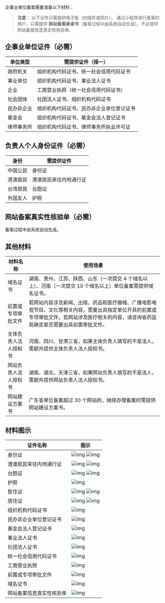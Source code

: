 企事业单位备案需要准备以下材料：
> **注意：**
> 以下证件只需提供电子版（扫描件或照片）。
> 通过小程序进行备案的用户，只需提供 **网站备案承诺书**（备案过程中由系统自动生成）。不必提供网站备案信息真实性核验单。

## 企事业单位证件（必需）

| 单位类型   | 需提供证件（择一）                       |
| ---------- | ---------------------------------------- |
| 政府机关   | 组织机构代码证书、统一社会信用代码证书   |
| 事业单位   | 组织机构代码证书、事业法人证书           |
| 企业       | 工商营业执照（统一社会信用代码证书）     |
| 社会团体   | 社团法人证书、组织机构代码证书           |
| 民办非企业 | 组织机构代码证书、民办非企业单位登记证书 |
| 基金会     | 组织机构代码证书、基金会法人登记证书     |
| 律师事务所 | 组织机构代码证书、律师事务所执业许可证   |

## 负责人个人身份证件（必需）

| 身份     | 需提供证件             |
| -------- | ---------------------- |
| 中国公民 | 身份证                 |
| 港澳居民 | 港澳居民来往内地通行证 |
| 台湾居民 | 台胞证                 |
| 外国友人 | 护照                   |

## 网站备案真实性核验单（必需）

备案过程中由系统自动生成。

## 其他材料

| 材料名称             | 使用场景                                                     |
| -------------------- | ------------------------------------------------------------ |
| 域名证书             | 湖南、贵州、江苏、陕西、山东（一次提交 4 个域名以上）、河南（一次提交 10 个域名以上）单位备案需提供域名证书。 |
| 前置或专项审批文件   | 若网站内容涉及新闻、出版、药品和医疗器械、广播电影电视节目、文化等相关内容，需要出具指定单位开具的前置或专项审批文件。若网站涉及医疗相关的内容，请咨询省药监局确定是否需要出具前置审批文件。 |
| 主体负责人法人授权书 | 河南、四川、甘肃三省，如果主体负责人填写的不是法人，需额外提供主体负责人法人授权书。 |
| 网站负责人法人授权书 | 湖南、湖北、天津三省，如果网站负责人填写的不是法人，需额外提供网站负责人法人授权书。 |
| 网站建设方案书       | 广东省单位备案超过 30 个网站的，继续办理备案时需提供网站建设方案书。 |

## 材料图示

| 证件名称                 | 图示                                                         |
| ------------------------ | ------------------------------------------------------------ |
| 身份证                   | ![img](https://mc.qcloudimg.com/static/img/7df8e05dc36ddb4249057f2298617e47/image.jpg) ![img](https://mc.qcloudimg.com/static/img/85dd7618552c693f5dbfb98b881b6f66/image.jpg) |
| 港澳居民来往内地通行证   | ![img](https://mc.qcloudimg.com/static/img/6cd170baf068aed446ce16a4a876a7bd/image.jpg) ![img](https://mc.qcloudimg.com/static/img/378da667c62c89543460ba7b8dfbf656/image.jpg) |
| 台胞证                   | ![img](https://mc.qcloudimg.com/static/img/1d6acaf7c4bc2b2c0b5d4e0c6135ca5d/image.jpg) ![img](https://mc.qcloudimg.com/static/img/3bd3b5eb5c82fa7a23d0b6d127561823/image.jpg) |
| 护照                     | ![img](https://mc.qcloudimg.com/static/img/b47736911252f64da84e206e403072ea/image.jpg) |
| 暂住证                   | ![img](https://mc.qcloudimg.com/static/img/a3998a01c0c685ff6e1cd3479901c146/image.jpg) ![img](https://mc.qcloudimg.com/static/img/cd94b6a3c17ef61086144ba3ab7a2001/image.jpg) |
| 居住证                   | ![img](https://mc.qcloudimg.com/static/img/d3ed8520f8b0a33c1d3559d9832e93a3/image.jpg) ![img](https://mc.qcloudimg.com/static/img/921dae6fda6c90103ef7f7202231039b/image.jpg) |
| 组织机构代码证书         | ![img](https://mc.qcloudimg.com/static/img/5dc74624350a0d40e4689653c0660374/image.png) |
| 民办非企业单位登记证书   | ![img](https://mc.qcloudimg.com/static/img/d1082dc03ecf71b4e799d3eab0686908/image.jpg) |
| 基金会法人登记证书       | ![img](https://mc.qcloudimg.com/static/img/f5ebbafabd61f76c4b8be0b194f04c4b/image.jpg) |
| 事业法人证书             | ![img](https://mc.qcloudimg.com/static/img/04f4ca534935aadf4a98090e5b55bc2c/image.jpg) |
| 社团法人证书             | ![img](https://mc.qcloudimg.com/static/img/6adc495c8189362640afe93beb5c7d9a/image.jpg) |
| 统一社会信用代码证书     | ![img](https://mc.qcloudimg.com/static/img/5cd32773af9e875a2924563eec49aae8/image.jpg) |
| 工商营业执照             | ![img](https://mc.qcloudimg.com/static/img/4dd430a1dcb67ae78c73f3cc83b120b2/image.jpg) |
| 前置或专项审批文件       | ![img](https://mc.qcloudimg.com/static/img/2744e0d3e94adef6ac62e70b2bbef70c/image.png) |
| 域名证书                 | ![img](https://mc.qcloudimg.com/static/img/190bcec675b44a143e78f293f03b9344/image.jpg) |
| 网站备案信息真实性核验单 | ![img](https://mc.qcloudimg.com/static/img/5baa8b1d562a790ef90adbbe814ba036/image.gif) |
